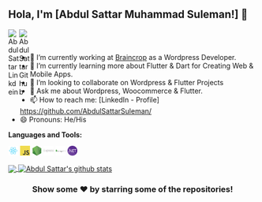 ## Hola, I'm [Abdul Sattar Muhammad Suleman!] 👋



<a href="https://www.linkedin.com/in/abdulsattarsuleman">
  <img align="left" alt="Abdul Sattar Linkdein" width="22px" src="https://cdn.jsdelivr.net/npm/simple-icons@v3/icons/linkedin.svg" />
</a>
<a href="https://github.com/AbdulSattarSuleman/">
  <img align="left" alt="Abdul Sattar Github" width="22px" src="https://cdn.jsdelivr.net/npm/simple-icons@v3/icons/github.svg" />
</a>

<br/>
<br/>

- 🔭 I’m currently working at [Braincrop](https://braincrop.net/brainsite/) as a Wordpress Developer.
- 🌱 I’m currently learning more about Flutter & Dart for Creating Web & Mobile Apps.
- 👯 I’m looking to collaborate on Wordpress & Flutter Projects
- 💬 Ask me about Wordpress, Woocommerce & Flutter.
- 📫 How to reach me: [LinkedIn - Profile] https://github.com/AbdulSattarSuleman/
- 😄 Pronouns: He/His

**Languages and Tools:**

<code><img height="20" src="https://raw.githubusercontent.com/github/explore/80688e429a7d4ef2fca1e82350fe8e3517d3494d/topics/react/react.png"></code>
<code><img height="20" src="https://raw.githubusercontent.com/github/explore/80688e429a7d4ef2fca1e82350fe8e3517d3494d/topics/javascript/javascript.png"></code>
<code><img height="20" src="https://raw.githubusercontent.com/github/explore/80688e429a7d4ef2fca1e82350fe8e3517d3494d/topics/nodejs/nodejs.png"></code>
<code><img height="20" src="https://raw.githubusercontent.com/github/explore/80688e429a7d4ef2fca1e82350fe8e3517d3494d/topics/express/express.png"></code>
<code><img height="20" src="https://raw.githubusercontent.com/github/explore/80688e429a7d4ef2fca1e82350fe8e3517d3494d/topics/mongodb/mongodb.png"></code>
<code><img height="20" src="https://raw.githubusercontent.com/github/explore/93d8a67084f94b2a444e510199a6e7622e5b09a3/topics/dotnet/dotnet.png"></code>

<a href="https://github.com/AbdulSattarSuleman/">
  <img align="center" src="https://github-readme-stats.vercel.app/api/top-langs/?username=AbdulSattarSuleman&theme=light&hide_langs_below=1" />
</a>
<a href=https://github.com/AbdulSattarSuleman/">
 <img align="center" src="https://github-readme-stats.vercel.app/api?username=AbdulSattarSuleman&show_icons=true&theme=light&line_height=27" alt="Abdul Sattar's github stats"/>
</a>
<div align="center">
  
### Show some ❤️ by starring some of the repositories!

</div>
